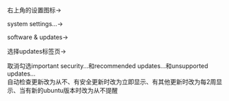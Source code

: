 右上角的设置图标->  

system settings...->  

software & updates->  

选择updates标签页->  

取消勾选important security...和recommended updates...和unsupported updates...  
自动检查更新改为从不、有安全更新时改为立即显示、有其他更新时改为每2周显示、当有新的ubuntu版本时改为从不提醒  
